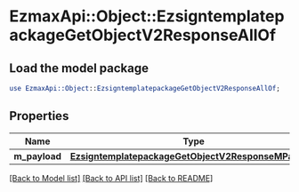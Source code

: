 # EzmaxApi::Object::EzsigntemplatepackageGetObjectV2ResponseAllOf

## Load the model package
```perl
use EzmaxApi::Object::EzsigntemplatepackageGetObjectV2ResponseAllOf;
```

## Properties
Name | Type | Description | Notes
------------ | ------------- | ------------- | -------------
**m_payload** | [**EzsigntemplatepackageGetObjectV2ResponseMPayload**](EzsigntemplatepackageGetObjectV2ResponseMPayload.md) |  | 

[[Back to Model list]](../README.md#documentation-for-models) [[Back to API list]](../README.md#documentation-for-api-endpoints) [[Back to README]](../README.md)


